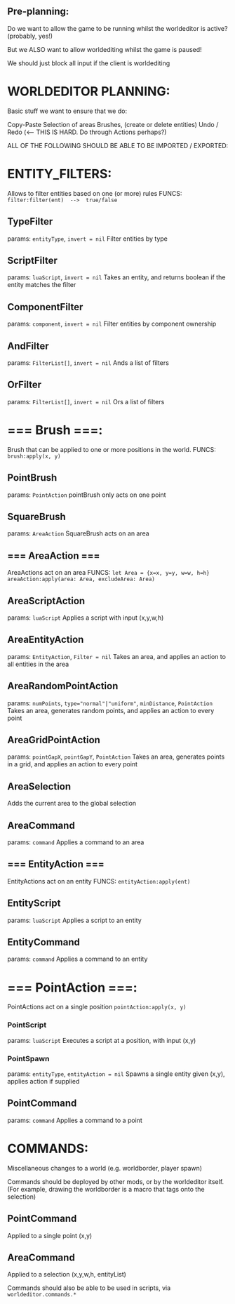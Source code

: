 

## Pre-planning:
Do we want to allow the game to be running whilst the worldeditor is active?
(probably, yes!)

But we ALSO want to allow worldediting whilst the game is paused!

We should just block all input if the client is worldediting







# WORLDEDITOR PLANNING:

Basic stuff we want to ensure that we do:

Copy-Paste
Selection of areas
Brushes, (create or delete entities)
Undo / Redo  (<-- THIS IS HARD. Do through Actions perhaps?)





ALL OF THE FOLLOWING SHOULD BE ABLE TO BE IMPORTED / EXPORTED:

# ENTITY_FILTERS:
Allows to filter entities based on one (or more) rules
FUNCS:
`filter:filter(ent)  -->  true/false`

## TypeFilter 
params: `entityType`, `invert = nil` 
Filter entities by type
## ScriptFilter 
params: `luaScript`, `invert = nil`
Takes an entity, and returns boolean if the entity matches the filter
## ComponentFilter
params: `component`, `invert = nil`
Filter entities by component ownership
## AndFilter
params: `FilterList[]`, `invert = nil`
Ands a list of filters
## OrFilter
params: `FilterList[]`, `invert = nil`
Ors a list of filters




# === Brush ===:
Brush that can be applied to one or more positions in the world.
FUNCS:
`brush:apply(x, y)`

## PointBrush
params: `PointAction`
pointBrush only acts on one point
## SquareBrush
params: `AreaAction`
SquareBrush acts on an area







## === AreaAction ===
AreaActions act on an area
FUNCS:
`let Area = {x=x, y=y, w=w, h=h}`
`areaAction:apply(area: Area, excludeArea: Area)`

## AreaScriptAction
params: `luaScript`
Applies a script with input (x,y,w,h)
## AreaEntityAction
params: `EntityAction`, `Filter = nil`
Takes an area, and applies an action to all entities in the area
## AreaRandomPointAction
params: `numPoints`, `type="normal"|"uniform"`, `minDistance`, `PointAction`
Takes an area, generates random points, and applies an action to every point
## AreaGridPointAction
params: `pointGapX`, `pointGapY`, `PointAction`
Takes an area, generates points in a grid, and applies an action to every point
## AreaSelection
Adds the current area to the global selection
## AreaCommand
params: `command`
Applies a command to an area






## === EntityAction ===
EntityActions act on an entity
FUNCS:
`entityAction:apply(ent)`

## EntityScript
params: `luaScript`
Applies a script to an entity
## EntityCommand
params: `command`
Applies a command to an entity







# === PointAction ===:
PointActions act on a single position
`pointAction:apply(x, y)`

### PointScript
params: `luaScript`
Executes a script at a position, with input (x,y)
### PointSpawn
params: `entityType`, `entityAction = nil`
Spawns a single entity given (x,y),   applies action if supplied
## PointCommand
params: `command`
Applies a command to a point










# COMMANDS:
Miscellaneous changes to a world  (e.g. worldborder, player spawn)

Commands should be deployed by other mods,
or by the worldeditor itself.
(For example, drawing the worldborder is a macro that tags onto the selection)


## PointCommand
Applied to a single point (x,y)
## AreaCommand
Applied to a selection (x,y,w,h, entityList)

Commands should also be able to be used in scripts, via `worldeditor.commands.*`


